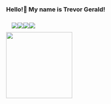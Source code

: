 ### Hello!👋 My name is Trevor Gerald!

<div style="display:flex;flex-direction:row;padding:10px 15px;">
  <a href="https://www.linkedin.com/in/trevorgerald/"><img src="https://img.shields.io/badge/LinkedIn-blue?style=for-the-badge&logo=linkedin"/></a>
   <img src="https://img.shields.io/badge/LinkedIn-blue?style=for-the-badge&logo=linkedin"/>
   <img src="https://img.shields.io/badge/LinkedIn-blue?style=for-the-badge&logo=linkedin"/>
   <img src="https://img.shields.io/badge/LinkedIn-blue?style=for-the-badge&logo=linkedin"/>
</div>

<img height="180em" src="https://github-readme-stats.vercel.app/api?username=trev-org04&show_icons=true&hide_border=true&&count_private=true&include_all_commits=true" />

<!--
**trev-org04/trev-org04** is a ✨ _special_ ✨ repository because its `README.md` (this file) appears on your GitHub profile.

Here are some ideas to get you started:

- 🔭 I’m currently working on ...
- 🌱 I’m currently learning ...
- 👯 I’m looking to collaborate on ...
- 🤔 I’m looking for help with ...
- 💬 Ask me about ...
- 📫 How to reach me: ...
- 😄 Pronouns: ...
- ⚡ Fun fact: ...
-->
